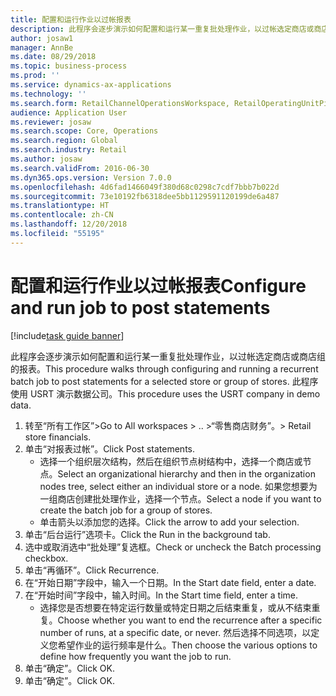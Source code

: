 ```yaml
---
title: 配置和运行作业以过帐报表
description: 此程序会逐步演示如何配置和运行某一重复批处理作业，以过帐选定商店或商店组的报表。
author: josaw1
manager: AnnBe
ms.date: 08/29/2018
ms.topic: business-process
ms.prod: ''
ms.service: dynamics-ax-applications
ms.technology: ''
ms.search.form: RetailChannelOperationsWorkspace, RetailOperatingUnitPicker, SysRecurrence
audience: Application User
ms.reviewer: josaw
ms.search.scope: Core, Operations
ms.search.region: Global
ms.search.industry: Retail
ms.author: josaw
ms.search.validFrom: 2016-06-30
ms.dyn365.ops.version: Version 7.0.0
ms.openlocfilehash: 4d6fad1466049f380d68c0298c7cdf7bbb7b022d
ms.sourcegitcommit: 73e10192fb6318dee5bb1129591120199de6a487
ms.translationtype: HT
ms.contentlocale: zh-CN
ms.lasthandoff: 12/20/2018
ms.locfileid: "55195"
---
```

# <a name="configure-and-run-job-to-post-statements"></a><span data-ttu-id="a9773-103">配置和运行作业以过帐报表</span><span class="sxs-lookup"><span data-stu-id="a9773-103">Configure and run job to post statements</span></span>

[!include[task guide banner](../includes/task-guide-banner.md)]

<span data-ttu-id="a9773-104">此程序会逐步演示如何配置和运行某一重复批处理作业，以过帐选定商店或商店组的报表。</span><span class="sxs-lookup"><span data-stu-id="a9773-104">This procedure walks through configuring and running a recurrent batch job to post statements for a selected store or group of stores.</span></span> <span data-ttu-id="a9773-105">此程序使用 USRT 演示数据公司。</span><span class="sxs-lookup"><span data-stu-id="a9773-105">This procedure uses the USRT company in demo data.</span></span>

1. <span data-ttu-id="a9773-106">转至“所有工作区”></span><span class="sxs-lookup"><span data-stu-id="a9773-106">Go to All workspaces > ..</span></span> <span data-ttu-id="a9773-107">>“零售商店财务”。</span><span class="sxs-lookup"><span data-stu-id="a9773-107">> Retail store financials.</span></span>
2. <span data-ttu-id="a9773-108">单击“对报表过帐”。</span><span class="sxs-lookup"><span data-stu-id="a9773-108">Click Post statements.</span></span>
    * <span data-ttu-id="a9773-109">选择一个组织层次结构，然后在组织节点树结构中，选择一个商店或节点。</span><span class="sxs-lookup"><span data-stu-id="a9773-109">Select an organizational hierarchy and then in the organization nodes tree, select either an individual store or a node.</span></span> <span data-ttu-id="a9773-110">如果您想要为一组商店创建批处理作业，选择一个节点。</span><span class="sxs-lookup"><span data-stu-id="a9773-110">Select a node if you want to create the batch job for a group of stores.</span></span>  
    * <span data-ttu-id="a9773-111">单击箭头以添加您的选择。</span><span class="sxs-lookup"><span data-stu-id="a9773-111">Click the arrow to add your selection.</span></span>  
3. <span data-ttu-id="a9773-112">单击“后台运行”选项卡。</span><span class="sxs-lookup"><span data-stu-id="a9773-112">Click the Run in the background tab.</span></span>
4. <span data-ttu-id="a9773-113">选中或取消选中“批处理”复选框。</span><span class="sxs-lookup"><span data-stu-id="a9773-113">Check or uncheck the Batch processing checkbox.</span></span>
5. <span data-ttu-id="a9773-114">单击“再循环”。</span><span class="sxs-lookup"><span data-stu-id="a9773-114">Click Recurrence.</span></span>
6. <span data-ttu-id="a9773-115">在“开始日期”字段中，输入一个日期。</span><span class="sxs-lookup"><span data-stu-id="a9773-115">In the Start date field, enter a date.</span></span>
7. <span data-ttu-id="a9773-116">在“开始时间”字段中，输入时间。</span><span class="sxs-lookup"><span data-stu-id="a9773-116">In the Start time field, enter a time.</span></span>
    * <span data-ttu-id="a9773-117">选择您是否想要在特定运行数量或特定日期之后结束重复，或从不结束重复。</span><span class="sxs-lookup"><span data-stu-id="a9773-117">Choose whether you want to end the recurrence after a specific number of runs, at a specific date, or never.</span></span> <span data-ttu-id="a9773-118">然后选择不同选项，以定义您希望作业的运行频率是什么。</span><span class="sxs-lookup"><span data-stu-id="a9773-118">Then choose the various options to define how frequently you want the job to run.</span></span>  
8. <span data-ttu-id="a9773-119">单击“确定”。</span><span class="sxs-lookup"><span data-stu-id="a9773-119">Click OK.</span></span>
9. <span data-ttu-id="a9773-120">单击“确定”。</span><span class="sxs-lookup"><span data-stu-id="a9773-120">Click OK.</span></span>


